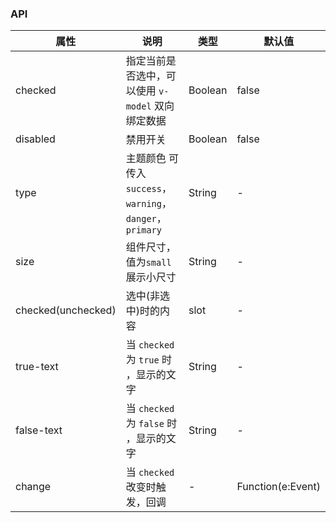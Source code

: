 ### API
| 属性               | 说明                                                      | 类型    | 默认值            |
|--------------------|-----------------------------------------------------------|---------|-------------------|
| checked            | 指定当前是否选中，可以使用 `v-model` 双向绑定数据         | Boolean | false             |
| disabled           | 禁用开关                                                  | Boolean | false             |
| type               | 主题颜色 可传入 `success`，`warning`，`danger`，`primary` | String  | -                 |
| size               | 组件尺寸，值为`small`展示小尺寸                           | String  | -                 |
| checked(unchecked) | 选中(非选中)时的内容                                      | slot    | -                 |
| true-text          | 当 `checked` 为 `true` 时 ，显示的文字                    | String  | -                 |
| false-text         | 当 `checked` 为 `false` 时 ，显示的文字                   | String  | -                 |
| change             | 当 `checked` 改变时触发，回调                             | -       | Function(e:Event) |